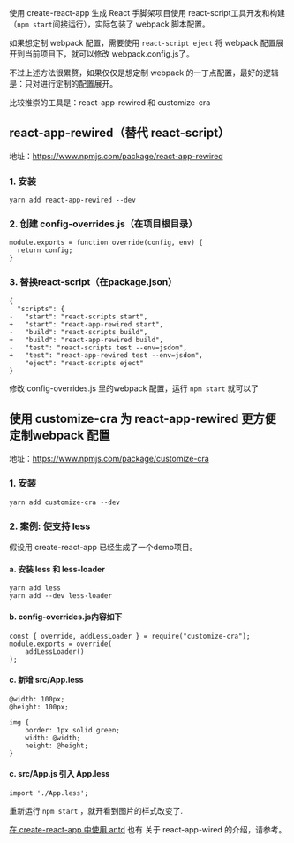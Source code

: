 使用 create-react-app 生成 React 手脚架项目使用 react-script工具开发和构建（`npm start`间接运行），实际包装了 webpack 脚本配置。

如果想定制 webpack 配置，需要使用  `react-script eject` 将 webpack 配置展开到当前项目下，就可以修改 webpack.config.js了。 

不过上述方法很累赘，如果仅仅是想定制 webpack 的一丁点配置，最好的逻辑是：只对进行定制的配置展开。

比较推崇的工具是：react-app-rewired 和 customize-cra

## react-app-rewired（替代 react-script）

地址：https://www.npmjs.com/package/react-app-rewired

### 1. 安装
```
yarn add react-app-rewired --dev
```
### 2. 创建 config-overrides.js（在项目根目录）

```
module.exports = function override(config, env) {
  return config;
}
```
### 3. 替换react-script（在package.json）

```
{
  "scripts": {
-   "start": "react-scripts start",
+   "start": "react-app-rewired start",
-   "build": "react-scripts build",
+   "build": "react-app-rewired build",
-   "test": "react-scripts test --env=jsdom",
+   "test": "react-app-rewired test --env=jsdom",
    "eject": "react-scripts eject"
}
```
修改 config-overrides.js 里的webpack 配置，运行 `npm start` 就可以了

## 使用 customize-cra 为 react-app-rewired 更方便定制webpack 配置

地址：https://www.npmjs.com/package/customize-cra

### 1. 安装
```
yarn add customize-cra --dev
```

### 2. 案例: 使支持 less

假设用 create-react-app 已经生成了一个demo项目。

#### a. 安装 less 和 less-loader

```
yarn add less
yarn add --dev less-loader
```

#### b. config-overrides.js内容如下
```
const { override, addLessLoader } = require("customize-cra");
module.exports = override(
    addLessLoader()
);
```

#### c. 新增 src/App.less

```
@width: 100px;
@height: 100px;

img {
    border: 1px solid green;
    width: @width;
    height: @height;
}
```

#### c. src/App.js 引入 App.less
```
import './App.less';
```

重新运行 `npm start` ，就开看到图片的样式改变了.

[在 create-react-app 中使用 antd](https://ant.design/docs/react/use-with-create-react-app-cn) 也有 关于 react-app-wired 的介绍，请参考。